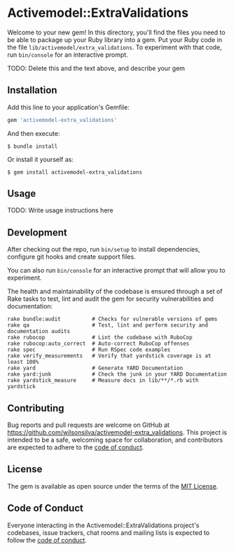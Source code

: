 # Activemodel::ExtraValidations

Welcome to your new gem! In this directory, you'll find the files you need to be able to package up your Ruby library into a gem. Put your Ruby code in the file `lib/activemodel/extra_validations`. To experiment with that code, run `bin/console` for an interactive prompt.

TODO: Delete this and the text above, and describe your gem

## Installation

Add this line to your application's Gemfile:

```ruby
gem 'activemodel-extra_validations'
```

And then execute:

    $ bundle install

Or install it yourself as:

    $ gem install activemodel-extra_validations

## Usage

TODO: Write usage instructions here

## Development

After checking out the repo, run `bin/setup` to install dependencies, configure git hooks and create support files.

You can also run `bin/console` for an interactive prompt that will allow you to experiment.

The health and maintainability of the codebase is ensured through a set of
Rake tasks to test, lint and audit the gem for security vulnerabilities and documentation:

```
rake bundle:audit          # Checks for vulnerable versions of gems
rake qa                    # Test, lint and perform security and documentation audits
rake rubocop               # Lint the codebase with RuboCop
rake rubocop:auto_correct  # Auto-correct RuboCop offenses
rake spec                  # Run RSpec code examples
rake verify_measurements   # Verify that yardstick coverage is at least 100%
rake yard                  # Generate YARD Documentation
rake yard:junk             # Check the junk in your YARD Documentation
rake yardstick_measure     # Measure docs in lib/**/*.rb with yardstick
```

## Contributing

Bug reports and pull requests are welcome on GitHub at https://github.com/wilsonsilva/activemodel-extra_validations.
This project is intended to be a safe, welcoming space for collaboration, and contributors are expected to adhere to
the [code of conduct](https://github.com/wilsonsilva/activemodel-extra_validations/blob/master/CODE_OF_CONDUCT.md).

## License

The gem is available as open source under the terms of the [MIT License](https://opensource.org/licenses/MIT).

## Code of Conduct

Everyone interacting in the Activemodel::ExtraValidations project's codebases, issue trackers, chat rooms and mailing
lists is expected to follow the [code of conduct](https://github.com/wilsonsilva/activemodel-extra_validations/blob/master/CODE_OF_CONDUCT.md).
